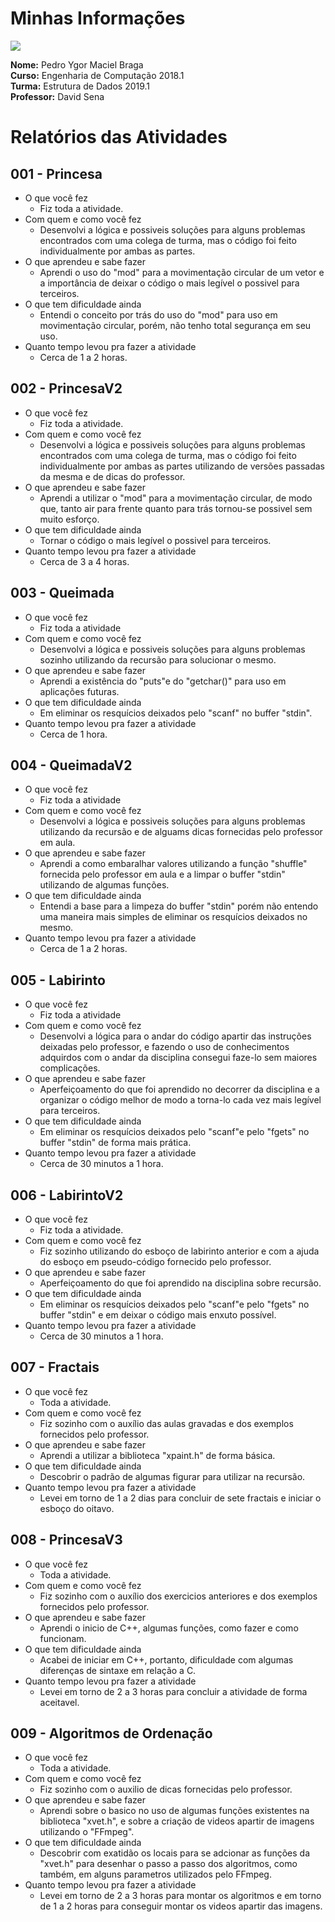 # Minhas Informações

![](sua_foto.jpg)

**Nome:** Pedro Ygor Maciel Braga  
**Curso:** Engenharia de Computação 2018.1  
**Turma:** Estrutura de Dados 2019.1  
**Professor:** David Sena

# Relatórios das Atividades
## 001 - Princesa

- O que você fez
    - Fiz toda a atividade.
- Com quem e como você fez
    - Desenvolvi a lógica e possiveis soluções para alguns problemas encontrados com uma colega de turma, mas o código foi feito individualmente por ambas as partes.
- O que aprendeu e sabe fazer
    - Aprendi o uso do "mod" para a movimentação circular de um vetor e a importância de deixar o código o mais legível o possivel para terceiros.
- O que tem dificuldade ainda
    - Entendi o conceito por trás do uso do "mod" para uso em movimentação circular, porém, não tenho total segurança em seu uso.
- Quanto tempo levou pra fazer a atividade
    - Cerca de 1 a 2 horas.

## 002 - PrincesaV2

- O que você fez
    - Fiz toda a atividade.
- Com quem e como você fez
    - Desenvolvi a lógica e possiveis soluções para alguns problemas encontrados com uma colega de turma, mas o código foi feito individualmente por ambas as partes utilizando de versões passadas da mesma e de dicas do professor.
- O que aprendeu e sabe fazer
    - Aprendi a utilizar o "mod" para a movimentação circular, de modo que, tanto air para frente quanto para trás tornou-se possivel sem muito esforço.
- O que tem dificuldade ainda
    - Tornar o código o mais legível o possivel para terceiros.
- Quanto tempo levou pra fazer a atividade
    - Cerca de 3 a 4 horas.

## 003 - Queimada

- O que você fez
    - Fiz toda a atividade
- Com quem e como você fez
    - Desenvolvi a lógica e possiveis soluções para alguns problemas sozinho utilizando da recursão para solucionar o mesmo.
- O que aprendeu e sabe fazer
    - Aprendi a existência do "puts"e do "getchar()" para uso em aplicações futuras.
- O que tem dificuldade ainda
    - Em eliminar os resquícios deixados pelo "scanf" no buffer "stdin".
- Quanto tempo levou pra fazer a atividade
    - Cerca de 1 hora.

## 004 - QueimadaV2

- O que você fez
    - Fiz toda a atividade
- Com quem e como você fez
    - Desenvolvi a lógica e possiveis soluções para alguns problemas utilizando da recursão e de alguams dicas fornecidas pelo professor em aula.
- O que aprendeu e sabe fazer
    - Aprendi a como embaralhar valores utilizando a função "shuffle" fornecida pelo professor em aula e a limpar o buffer "stdin" utilizando de algumas funções.
- O que tem dificuldade ainda
    - Entendi a base para a limpeza do buffer "stdin" porém não entendo uma maneira mais simples de eliminar os resquícios deixados no mesmo.
- Quanto tempo levou pra fazer a atividade
    - Cerca de 1 a 2 horas.

## 005 - Labirinto

- O que você fez
    - Fiz toda a atividade
- Com quem e como você fez
    - Desenvolvi a lógica para o andar do código apartir das instruções deixadas pelo professor, e fazendo o uso de conhecimentos adquirdos com o andar da disciplina consegui faze-lo sem maiores complicações.
- O que aprendeu e sabe fazer
    - Aperfeiçoamento do que foi aprendido no decorrer da disciplina e a organizar o código melhor de modo a torna-lo cada vez mais legível para terceiros.
- O que tem dificuldade ainda
    - Em eliminar os resquícios deixados pelo "scanf"e pelo "fgets" no buffer "stdin" de forma mais prática.
- Quanto tempo levou pra fazer a atividade
    - Cerca de 30 minutos a 1 hora.

## 006 - LabirintoV2

- O que você fez
    - Fiz toda a atividade.
- Com quem e como você fez
    - Fiz sozinho utilizando do esboço de labirinto anterior e com a ajuda do esboço em pseudo-código fornecido pelo professor.
- O que aprendeu e sabe fazer
    - Aperfeiçoamento do que foi aprendido na disciplina sobre recursão.
- O que tem dificuldade ainda
    - Em eliminar os resquícios deixados pelo "scanf"e pelo "fgets" no buffer "stdin" e em deixar o código mais enxuto possível.
- Quanto tempo levou pra fazer a atividade
    - Cerca de 30 minutos a 1 hora.

## 007 - Fractais

- O que você fez
    - Toda a atividade.
- Com quem e como você fez
    - Fiz sozinho com o auxílio das aulas gravadas e dos exemplos fornecidos pelo professor.
- O que aprendeu e sabe fazer
    - Aprendi a utilizar a biblioteca "xpaint.h" de forma básica.
- O que tem dificuldade ainda
    - Descobrir o padrão de algumas figurar para utilizar na recursão.
- Quanto tempo levou pra fazer a atividade
    - Levei em torno de 1 a 2 dias para concluir de sete fractais e iniciar o esboço do oitavo.

## 008 - PrincesaV3

- O que você fez
    - Toda a atividade.
- Com quem e como você fez
    - Fiz sozinho com o auxílio dos exercicios anteriores e dos exemplos fornecidos pelo professor.
- O que aprendeu e sabe fazer
    - Aprendi o inicio de C++, algumas funções, como fazer e como funcionam.
- O que tem dificuldade ainda
    - Acabei de iniciar em C++, portanto, dificuldade com algumas diferenças de sintaxe em relação a C.
- Quanto tempo levou pra fazer a atividade
    - Levei em torno de 2 a 3 horas para concluir a atividade de forma aceitavel.

## 009 - Algoritmos de Ordenação

- O que você fez
    - Toda a atividade.
- Com quem e como você fez
    - Fiz sozinho com o auxilio de dicas fornecidas pelo professor.
- O que aprendeu e sabe fazer
    - Aprendi sobre o basico no uso de algumas funções existentes na biblioteca "xvet.h", e sobre a criação de videos apartir de imagens utilizando o "FFmpeg".
- O que tem dificuldade ainda
    - Descobrir com exatidão os locais para se adcionar as funções da "xvet.h" para desenhar o passo a passo dos algoritmos, como também, em alguns parametros utilizados pelo FFmpeg.
- Quanto tempo levou pra fazer a atividade
    - Levei em torno de 2 a 3 horas para montar os algoritmos e em torno de 1 a 2 horas para conseguir montar os videos apartir das imagens.
    